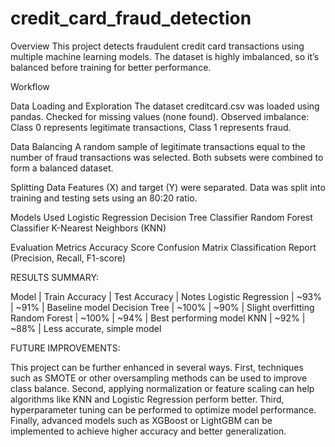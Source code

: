 # credit_card_fraud_detection
Overview
This project detects fraudulent credit card transactions using multiple machine learning models.
The dataset is highly imbalanced, so it’s balanced before training for better performance.

Workflow

Data Loading and Exploration
The dataset creditcard.csv was loaded using pandas.
Checked for missing values (none found).
Observed imbalance: Class 0 represents legitimate transactions, Class 1 represents fraud.

Data Balancing
A random sample of legitimate transactions equal to the number of fraud transactions was selected.
Both subsets were combined to form a balanced dataset.

Splitting Data
Features (X) and target (Y) were separated.
Data was split into training and testing sets using an 80:20 ratio.

Models Used
Logistic Regression
Decision Tree Classifier
Random Forest Classifier
K-Nearest Neighbors (KNN)

Evaluation Metrics
Accuracy Score
Confusion Matrix
Classification Report (Precision, Recall, F1-score)

RESULTS SUMMARY:

Model | Train Accuracy | Test Accuracy | Notes
Logistic Regression | ~93% | ~91% | Baseline model
Decision Tree | ~100% | ~90% | Slight overfitting
Random Forest | ~100% | ~94% | Best performing model
KNN | ~92% | ~88% | Less accurate, simple model

FUTURE IMPROVEMENTS:

This project can be further enhanced in several ways.
First, techniques such as SMOTE or other oversampling methods can be used to improve class balance.
Second, applying normalization or feature scaling can help algorithms like KNN and Logistic Regression perform better.
Third, hyperparameter tuning can be performed to optimize model performance.
Finally, advanced models such as XGBoost or LightGBM can be implemented to achieve higher accuracy and better generalization.
